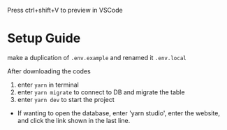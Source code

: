 Press ctrl+shift+V to preview in VSCode

# Setup Guide

make a duplication of `.env.example` and renamed it `.env.local`

After downloading the codes

1. enter `yarn` in terminal
2. enter `yarn migrate` to connect to DB and migrate the table
3. enter `yarn dev` to start the project
* If wanting to open the database, enter 'yarn studio', enter the website, and click the link shown in the last line.
